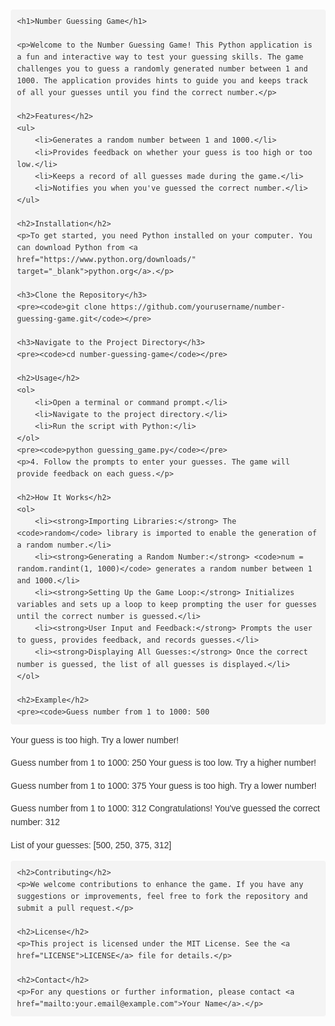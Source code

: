 <!DOCTYPE html>
<html lang="en">
<head>
    <meta charset="UTF-8">
    <meta name="viewport" content="width=device-width, initial-scale=1.0">
    <title>Number Guessing Game</title>
    <style>
        body {
            font-family: Arial, sans-serif;
            line-height: 1.6;
            margin: 20px;
            color: #333;
        }
        h1, h2 {
            color: #0056b3;
        }
        code {
            background-color: #f4f4f4;
            padding: 2px 4px;
            border-radius: 4px;
        }
        pre {
            background-color: #f4f4f4;
            padding: 10px;
            border-radius: 4px;
            overflow-x: auto;
        }
    </style>
</head>
<body>

    <h1>Number Guessing Game</h1>

    <p>Welcome to the Number Guessing Game! This Python application is a fun and interactive way to test your guessing skills. The game challenges you to guess a randomly generated number between 1 and 1000. The application provides hints to guide you and keeps track of all your guesses until you find the correct number.</p>

    <h2>Features</h2>
    <ul>
        <li>Generates a random number between 1 and 1000.</li>
        <li>Provides feedback on whether your guess is too high or too low.</li>
        <li>Keeps a record of all guesses made during the game.</li>
        <li>Notifies you when you've guessed the correct number.</li>
    </ul>

    <h2>Installation</h2>
    <p>To get started, you need Python installed on your computer. You can download Python from <a href="https://www.python.org/downloads/" target="_blank">python.org</a>.</p>

    <h3>Clone the Repository</h3>
    <pre><code>git clone https://github.com/yourusername/number-guessing-game.git</code></pre>

    <h3>Navigate to the Project Directory</h3>
    <pre><code>cd number-guessing-game</code></pre>

    <h2>Usage</h2>
    <ol>
        <li>Open a terminal or command prompt.</li>
        <li>Navigate to the project directory.</li>
        <li>Run the script with Python:</li>
    </ol>
    <pre><code>python guessing_game.py</code></pre>
    <p>4. Follow the prompts to enter your guesses. The game will provide feedback on each guess.</p>

    <h2>How It Works</h2>
    <ol>
        <li><strong>Importing Libraries:</strong> The <code>random</code> library is imported to enable the generation of a random number.</li>
        <li><strong>Generating a Random Number:</strong> <code>num = random.randint(1, 1000)</code> generates a random number between 1 and 1000.</li>
        <li><strong>Setting Up the Game Loop:</strong> Initializes variables and sets up a loop to keep prompting the user for guesses until the correct number is guessed.</li>
        <li><strong>User Input and Feedback:</strong> Prompts the user to guess, provides feedback, and records guesses.</li>
        <li><strong>Displaying All Guesses:</strong> Once the correct number is guessed, the list of all guesses is displayed.</li>
    </ol>

    <h2>Example</h2>
    <pre><code>Guess number from 1 to 1000: 500
Your guess is too high. Try a lower number!

Guess number from 1 to 1000: 250
Your guess is too low. Try a higher number!

Guess number from 1 to 1000: 375
Your guess is too high. Try a lower number!

Guess number from 1 to 1000: 312
Congratulations! You've guessed the correct number: 312

List of your guesses: [500, 250, 375, 312]
</code></pre>

    <h2>Contributing</h2>
    <p>We welcome contributions to enhance the game. If you have any suggestions or improvements, feel free to fork the repository and submit a pull request.</p>

    <h2>License</h2>
    <p>This project is licensed under the MIT License. See the <a href="LICENSE">LICENSE</a> file for details.</p>

    <h2>Contact</h2>
    <p>For any questions or further information, please contact <a href="mailto:your.email@example.com">Your Name</a>.</p>

</body>
</html>
